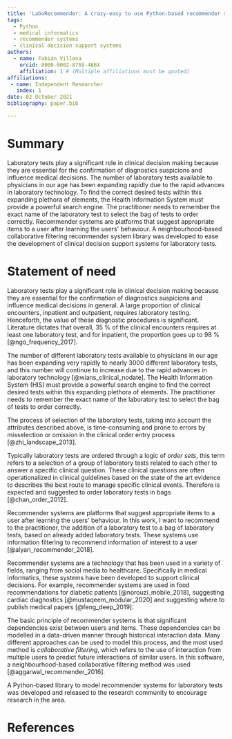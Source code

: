 ```yaml
---
title: 'LaboRecommender: A crazy-easy to use Python-based recommender system for laboratory tests'
tags:
  - Python
  - medical informatics
  - recommender systems
  - clinical decision support systems
authors:
  - name: Fabián Villena
    orcid: 0000-0002-8759-466X
    affiliation: 1 # (Multiple affiliations must be quoted)
affiliations:
 - name: Independent Researcher
   index: 1
date: 02 October 2021
bibliography: paper.bib

---
```


# Summary

Laboratory tests play a significant role in clinical decision making because they are essential for the confirmation of diagnostics suspicions and influence medical decisions. The number of laboratory tests available to physicians in our age has been expanding rapidly due to the rapid advances in laboratory technology. To find the correct desired tests within this expanding plethora of elements, the Health Information System must provide a powerful search engine. The practitioner needs to remember the exact name of the laboratory test to select the bag of tests to order correctly. Recommender systems are platforms that suggest appropriate items to a user after learning the users' behaviour. 
A neighbourhood-based collaborative filtering recommender system library was developed to ease the development of clinical decision support systems for laboratory tests.

# Statement of need

Laboratory tests play a significant role in clinical decision making because they are essential for the confirmation of diagnostics suspicions and influence medical decisions in general. A large proportion of clinical encounters, inpatient and outpatient, requires laboratory testing. Henceforth, the value of these diagnostic procedures is significant. Literature dictates that overall, 35 % of the clinical encounters requires at least one laboratory test, and for inpatient, the proportion goes up to 98 % [@ngo_frequency_2017].

The number of different laboratory tests available to physicians in our age has been expanding very rapidly to nearly 3000 different laboratory tests, and this number will continue to increase due to the rapid advances in laboratory technology [@wians_clinical_nodate]. The Health Information System (HIS) must provide a powerful search engine to find the correct desired tests within this expanding plethora of elements. The practitioner needs to remember the exact name of the laboratory test to select the bag of tests to order correctly. 

The process of selection of the laboratory tests, taking into account the attributes described above, is time-consuming and prone to errors by misselection or omission in the clinical order entry process [@zhi_landscape_2013].

Typically laboratory tests are ordered through a logic of *order sets*, this term refers to a selection of a group of laboratory tests related to each other to answer a specific clinical question. These clinical questions are often operationalized in clinical guidelines based on the state of the art evidence to describes the best route to manage specific clinical events. Therefore is expected and suggested to order laboratory tests in bags [@chan_order_2012].

Recommender systems are platforms that suggest appropriate items to a user after learning the users' behaviour. In this work, I want to recommend to the practitioner, the addition of a laboratory test to a bag of laboratory tests, based on already added laboratory tests. These systems use information filtering to recommend information of interest to a user [@alyari_recommender_2018].

Recommender systems are a technology that has been used in a variety of fields, ranging from social media to healthcare. Specifically in medical informatics, these systems have been developed to support clinical decisions. For example, recommender systems are used in food recommendations for diabetic patients [@norouzi_mobile_2018], suggesting cardiac diagnostics [@mustaqeem_modular_2020] and suggesting where to publish medical papers [@feng_deep_2019].

The basic principle of recommender systems is that significant dependencies exist between users and items. These dependencies can be modelled in a data-driven manner through historical interaction data. Many different approaches can be used to model this process, and the most used method is *collaborative filtering*, which refers to the use of interaction from multiple users to predict future interactions of similar users. In this software, a neighbourhood-based collaborative filtering method was used [@aggarwal_recommender_2016].

A Python-based library to model recommender systems for laboratory tests was developed and released to the research community to encourage research in the area.

# References